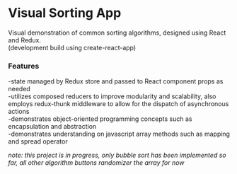# Visual Sorting App
  
Visual demonstration of common sorting algorithms, designed using React and Redux.  
(development build using create-react-app)  
  
### Features
  
-state managed by Redux store and passed to React component props as needed  
-utilizes composed reducers to improve modularity and scalability, also employs redux-thunk middleware to allow for the dispatch of asynchronous actions  
-demonstrates object-oriented programming concepts such as encapsulation and abstraction  
-demonstrates understanding on javascript array methods such as mapping and spread operator  
  
  
*note: this project is in progress, only bubble sort has been implemented so far, all other algorithm buttons randomizer the array for now*

